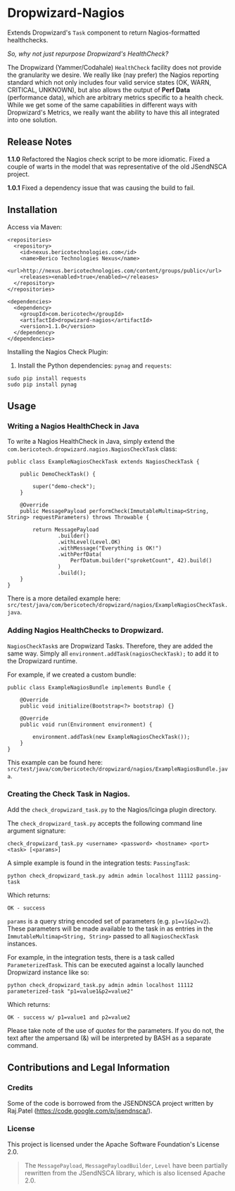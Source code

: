 # Dropwizard-Nagios

Extends Dropwizard's `Task` component to return Nagios-formatted healthchecks.

*So, why not just repurpose Dropwizard's HealthCheck?*

The Dropwizard (Yammer/Codahale) `HealthCheck` facility does not provide the granularity we desire.  We really like (nay prefer) the Nagios reporting standard which not only includes four valid service states (OK, WARN, CRITICAL, UNKNOWN), but also allows the output of **Perf Data** (performance data), which are arbitrary metrics specific to a health check.  While we get some of the same capabilities in different ways with Dropwizard's Metrics, we really want the ability to have this all integrated into one solution.

## Release Notes

**1.1.0** Refactored the Nagios check script to be more idiomatic.  Fixed a couple of warts in the model that was representative of the old JSendNSCA project.

**1.0.1** Fixed a dependency issue that was causing the build to fail.

## Installation

Access via Maven:

```
<repositories>
  <repository>
    <id>nexus.bericotechnologies.com</id>
    <name>Berico Technologies Nexus</name>
    <url>http://nexus.bericotechnologies.com/content/groups/public</url>
    <releases><enabled>true</enabled></releases>
  </repository>
</repositories>

<dependencies>
  <dependency>
    <groupId>com.bericotech</groupId>
    <artifactId>dropwizard-nagios</artifactId>
    <version>1.1.0</version>
  </dependency>
</dependencies>
```

Installing the Nagios Check Plugin:

1.  Install the Python dependencies: `pynag` and `requests`:

```
sudo pip install requests
sudo pip install pynag
```

## Usage

### Writing a Nagios HealthCheck in Java

To write a Nagios HealthCheck in Java, simply extend the `com.bericotech.dropwizard.nagios.NagiosCheckTask` class:

```
public class ExampleNagiosCheckTask extends NagiosCheckTask {

    public DemoCheckTask() {

        super("demo-check");
    }

    @Override
    public MessagePayload performCheck(ImmutableMultimap<String, String> requestParameters) throws Throwable {

        return MessagePayload
                .builder()
                .withLevel(Level.OK)
                .withMessage("Everything is OK!")
                .withPerfData(
                    PerfDatum.builder("sproketCount", 42).build()
                )
                .build();
    }
}
```

There is a more detailed example here: `src/test/java/com/bericotech/dropwizard/nagios/ExampleNagiosCheckTask.java`.

### Adding Nagios HealthChecks to Dropwizard.

`NagiosCheckTask`s are Dropwizard Tasks.  Therefore, they are added the same way.  Simply all `environment.addTask(nagiosCheckTask);` to add it to the Dropwizard runtime.

For example, if we created a custom bundle:

```
public class ExampleNagiosBundle implements Bundle {

    @Override
    public void initialize(Bootstrap<?> bootstrap) {}

    @Override
    public void run(Environment environment) {

        environment.addTask(new ExampleNagiosCheckTask());
    }
}
```

This example can be found here: `src/test/java/com/bericotech/dropwizard/nagios/ExampleNagiosBundle.java`.

### Creating the Check Task in Nagios.

Add the `check_dropwizard_task.py` to the Nagios/Icinga plugin directory.

The `check_dropwizard_task.py` accepts the following command line argument signature:

`check_dropwizard_task.py <username> <password> <hostname> <port> <task> [<params>]`

A simple example is found in the integration tests: `PassingTask`:

`python check_dropwizard_task.py admin admin localhost 11112 passing-task`

Which returns:

`OK - success`

`params` is a query string encoded set of parameters (e.g. `p1=v1&p2=v2`).  These parameters will be made available to the task in as entries in the `ImmutableMultimap<String, String>` passed to all `NagiosCheckTask` instances.

For example, in the integration tests, there is a task called `ParameterizedTask`.  This can be executed against a locally launched Dropwizard instance like so:

`python check_dropwizard_task.py admin admin localhost 11112 parameterized-task "p1=value1&p2=value2"`

Which returns:

`OK - success w/ p1=value1 and p2=value2`

Please take note of the use of *quotes* for the parameters.  If you do not, the text after the ampersand (&) will be interpreted by BASH as a separate command.

## Contributions and Legal Information

### Credits

Some of the code is borrowed from the JSENDNSCA project written by Raj.Patel (https://code.google.com/p/jsendnsca/).


### License

This project is licensed under the Apache Software Foundation's License 2.0.

> The `MessagePayload`, `MessagePayloadBuilder`, `Level` have been partially rewritten from the JSendNSCA library, which is also licensed Apache 2.0.
